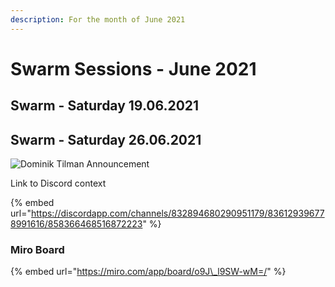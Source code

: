 ```yaml
---
description: For the month of June 2021
---
```


# Swarm Sessions - June 2021

## Swarm - Saturday 19.06.2021



## Swarm - Saturday 26.06.2021

![Dominik Tilman Announcement](https://user-images.githubusercontent.com/25156451/123558802-199e4f80-d790-11eb-8ef2-aa1913ae93c6.png)

Link to Discord context

{% embed url="https://discordapp.com/channels/832894680290951179/836129396778991616/858366468516872223" %}

### Miro Board

{% embed url="https://miro.com/app/board/o9J\_l9SW-wM=/" %}



